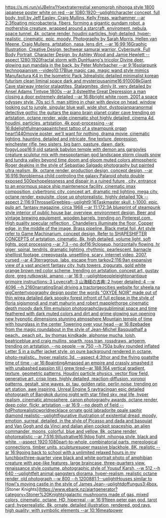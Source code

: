 [<https://s.mj.run/xlJBeInx1Yo>](https://www.ebank.nz/aiartgenerator?category=%3Chttps%3A//s.mj.run/xlJBeInx1Yo%3E)[extraterrestial xenomorph nihonga style 1800 japanese poster white on red --ar 1080:1920](https://www.ebank.nz/aiartgenerator?category=extraterrestial%20xenomorph%20nihonga%20style%201800%20japanese%20poster%20white%20on%20red%20--ar%201080%3A1920)[](https://www.ebank.nz/aiartgenerator?category=)[--uplight](https://www.ebank.nz/aiartgenerator?category=--uplight)[character concept, full body, troll by Jeff Easley, Craig Mullins, Kelly Freas, warhammer --ar 2:3](https://www.ebank.nz/aiartgenerator?category=character%20concept%2C%20full%20body%2C%20troll%20by%20Jeff%20Easley%2C%20Craig%20Mullins%2C%20Kelly%20Freas%2C%20warhammer%20--ar%202%3A3)[floating microbacteria, fibers, forming a gigantic gundam robot, a mothership creature, wrapped around a starcraft, enviroment, nebula, space tunnel, 4k, octane render, houdini particles, high detailed, hyper-realistic, cinematic, epic, moody, Photography by Sarah Morris, Hellen van Meene, Craig Mullens, artstation, nasa, lens dirt, --ar 16:9](https://www.ebank.nz/aiartgenerator?category=floating%20microbacteria%2C%20fibers%2C%20forming%20a%20gigantic%20gundam%20robot%2C%20a%20mothership%20creature%2C%20wrapped%20around%20a%20starcraft%2C%20enviroment%2C%20nebula%2C%20space%20tunnel%2C%204k%2C%20octane%20render%2C%20houdini%20particles%2C%20high%20detailed%2C%20hyper-realistic%2C%20cinematic%2C%20epic%2C%20moody%2C%20Photography%20by%20Sarah%20Morris%2C%20Hellen%20van%20Meene%2C%20Craig%20Mullens%2C%20artstation%2C%20nasa%2C%20lens%20dirt%2C%20--ar%2016%3A9)[9:16](https://www.ebank.nz/aiartgenerator?category=9%3A16)[Graphic Illustration, Creative Design, techwear samurai warrior, Cyberpunk, Full Body Portrait, Character Design, by Ashley Wood and Jamie Hewlett --aspect 1280:1920](https://www.ebank.nz/aiartgenerator?category=Graphic%20Illustration%2C%20Creative%20Design%2C%20techwear%20samurai%20warrior%2C%20Cyberpunk%2C%20Full%20Body%20Portrait%2C%20Character%20Design%2C%20by%20Ashley%20Wood%20and%20Jamie%20Hewlett%20--aspect%201280%3A1920)[fractal storm with DunHuang's tricolor Divine deer, glowing sun mandala in the back, by Peter Mohrbacher  --ar 9:16](https://www.ebank.nz/aiartgenerator?category=fractal%20storm%20with%20DunHuang%27s%20tricolor%20Divine%20deer%2C%20glowing%20sun%20mandala%20in%20the%20back%2C%20by%20Peter%20Mohrbacher%20%20--ar%209%3A16)[solarpunk technogaianism --video](https://www.ebank.nz/aiartgenerator?category=solarpunk%20technogaianism%20--video)[10:17](https://www.ebank.nz/aiartgenerator?category=10%3A17)[Blue magic cap, magic wand,style mimics Manufactura K4 in the Isometric Pack 3d](https://www.ebank.nz/aiartgenerator?category=Blue%20magic%20cap%2C%20magic%20wand%2Cstyle%20mimics%20Manufactura%20K4%20in%20the%20Isometric%20Pack%203d)[realistic detailed minimalist korean futurism clean liminal space dark and mysterious](https://www.ebank.nz/aiartgenerator?category=realistic%20detailed%20minimalist%20korean%20futurism%20clean%20liminal%20space%20dark%20and%20mysterious)[anime](https://www.ebank.nz/aiartgenerator?category=anime)[16:9](https://www.ebank.nz/aiartgenerator?category=16%3A9)[1000](https://www.ebank.nz/aiartgenerator?category=1000)[8k](https://www.ebank.nz/aiartgenerator?category=8k)[Giant Cave stairway interior stalagtites, Stalagmites, dimly lit,  very detailed by Ansel Adams Tintype 1800s --ar 3:4](https://www.ebank.nz/aiartgenerator?category=Giant%20Cave%20stairway%20interior%20stalagtites%2C%20Stalagmites%2C%20dimly%20lit%2C%20%20very%20detailed%20by%20Ansel%20Adams%20Tintype%201800s%20--ar%203%3A4)[steel](https://www.ebank.nz/aiartgenerator?category=steel)[the Great Depression a man closing a door extremely detailed --ar 16:8](https://www.ebank.nz/aiartgenerator?category=the%20Great%20Depression%20a%20man%20closing%20a%20door%20extremely%20detailed%20--ar%2016%3A8)[bright white room, 2001 a space odyssey style, 70s sci fi, man sitting in chair with device on head, window looking out to jungle, singular blue wall, wide shot, dystopian](https://www.ebank.nz/aiartgenerator?category=bright%20white%20room%2C%202001%20a%20space%20odyssey%20style%2C%2070s%20sci%20fi%2C%20man%20sitting%20in%20chair%20with%20device%20on%20head%2C%20window%20looking%20out%20to%20jungle%2C%20singular%20blue%20wall%2C%20wide%20shot%2C%20dystopian)[paranormal detective gothic the guitars the piano brain planet crater cave trending on artstation, octane render, wide cinematic shot highly detailed, cinema 4d, houdini, particles, artstation, 4k post-processing --ar 16:8](https://www.ebank.nz/aiartgenerator?category=paranormal%20detective%20gothic%20the%20guitars%20the%20piano%20brain%20planet%20crater%20cave%20trending%20on%20artstation%2C%20octane%20render%2C%20wide%20cinematic%20shot%20highly%20detailed%2C%20cinema%204d%2C%20houdini%2C%20particles%2C%20artstation%2C%204k%20post-processing%20--ar%2016%3A8)[delightful](https://www.ebank.nz/aiartgenerator?category=delightful)[manga](https://www.ebank.nz/aiartgenerator?category=manga)[paint](https://www.ebank.nz/aiartgenerator?category=paint)[chest tattoo of a steampunk organ heart](https://www.ebank.nz/aiartgenerator?category=chest%20tattoo%20of%20a%20steampunk%20organ%20heart)[1440](https://www.ebank.nz/aiartgenerator?category=1440)[movie poster, we'll want for nothing, drama movie, cinematic lighting, haunting, detailed and intricate, fine texture, depression, winchester rifle, two sisters, big barn, pasture, dawn, dark, foggy](https://www.ebank.nz/aiartgenerator?category=movie%20poster%2C%20we%27ll%20want%20for%20nothing%2C%20drama%20movie%2C%20cinematic%20lighting%2C%20haunting%2C%20detailed%20and%20intricate%2C%20fine%20texture%2C%20depression%2C%20winchester%20rifle%2C%20two%20sisters%2C%20big%20barn%2C%20pasture%2C%20dawn%2C%20dark%2C%20foggy)[Loop](https://www.ebank.nz/aiartgenerator?category=Loop)[16:9,](https://www.ebank.nz/aiartgenerator?category=16%3A9%2C)[old satanik babylon temple with demon ans gargoyles creature sculptur mix with mesopotamian god landscape storm clouds snow and tundra valley beyond time doom and gloom muted colors atmospheric Roger deakins in the style of Sebastiao Salgado photography but painted ultra realism, 8k, octane render, production design, concept design, --ar 16:9](https://www.ebank.nz/aiartgenerator?category=old%20satanik%20babylon%20temple%20with%20demon%20ans%20gargoyles%20creature%20sculptur%20mix%20with%20mesopotamian%20god%20landscape%20storm%20clouds%20snow%20and%20tundra%20valley%20beyond%20time%20doom%20and%20gloom%20muted%20colors%20atmospheric%20Roger%20deakins%20in%20the%20style%20of%20Sebastiao%20Salgado%20photography%20but%20painted%20ultra%20realism%2C%208k%2C%20octane%20render%2C%20production%20design%2C%20concept%20design%2C%20--ar%2016%3A9)[16:9](https://www.ebank.nz/aiartgenerator?category=16%3A9)[problems](https://www.ebank.nz/aiartgenerator?category=problems)[a child controling the galaxy Palaroid photo double exposed 500px](https://www.ebank.nz/aiartgenerator?category=a%20child%20controling%20the%20galaxy%20Palaroid%20photo%20double%20exposed%20500px)[hopelessness and dispair in a ruined future , city, entrance to an enormous space ship maintenence facility,  cinematic imax composition, cybertronic city,  concept art, dramatic red lighting, mega city, octane render, exquisite, close up photorealistic, highly detailed 10k --aspect 2:1](https://www.ebank.nz/aiartgenerator?category=hopelessness%20and%20dispair%20in%20a%20ruined%20future%20%2C%20city%2C%20entrance%20to%20an%20enormous%20space%20ship%20maintenence%20facility%2C%20%20cinematic%20imax%20composition%2C%20cybertronic%20city%2C%20%20concept%20art%2C%20dramatic%20red%20lighting%2C%20mega%20city%2C%20octane%20render%2C%20exquisite%2C%20close%20up%20photorealistic%2C%20highly%20detailed%2010k%20--aspect%202%3A1)[16:9](https://www.ebank.nz/aiartgenerator?category=16%3A9)[Throssel](https://www.ebank.nz/aiartgenerator?category=Throssel)[Greebles](https://www.ebank.nz/aiartgenerator?category=Greebles)[--uplight](https://www.ebank.nz/aiartgenerator?category=--uplight)[9:16](https://www.ebank.nz/aiartgenerator?category=9%3A16)[Taskmaster skull, t-1000, epic, pulp art, fantasy magazine, circa 1968 --ar 11:17](https://www.ebank.nz/aiartgenerator?category=Taskmaster%20skull%2C%20t-1000%2C%20epic%2C%20pulp%20art%2C%20fantasy%20magazine%2C%20circa%201968%20--ar%2011%3A17)[2:3](https://www.ebank.nz/aiartgenerator?category=2%3A3)[A blueprint of steampunk style interior of public house bar,  overview, environment  design,  Beer and vintage brewing equipment, wooden barrels,  trending on Pinterest.com  , High quality specular reflection ,  Chandeliers illuminate the floor, Copper  edge, in the middle of the image, Brass pipeline,  Black metal foil,  Art style refer to Game Machinarium.  concept design, Refer to SHAPESHIFTER CONCEPTS  of artstation, cinematic,  8k, high detailed,  volume light,  soft lights,  post processing    --ar 7:3   --no dof](https://www.ebank.nz/aiartgenerator?category=A%20blueprint%20of%20steampunk%20style%20interior%20of%20public%20house%20bar%2C%20%20overview%2C%20environment%20%20design%2C%20%20Beer%20and%20vintage%20brewing%20equipment%2C%20wooden%20barrels%2C%20%20trending%20on%20Pinterest.com%20%20%2C%20High%20quality%20specular%20reflection%20%2C%20%20Chandeliers%20illuminate%20the%20floor%2C%20Copper%20%20edge%2C%20in%20the%20middle%20of%20the%20image%2C%20Brass%20pipeline%2C%20%20Black%20metal%20foil%2C%20%20Art%20style%20refer%20to%20Game%20Machinarium.%20%20concept%20design%2C%20Refer%20to%20SHAPESHIFTER%20CONCEPTS%20%20of%20artstation%2C%20cinematic%2C%20%208k%2C%20high%20detailed%2C%20%20volume%20light%2C%20%20soft%20lights%2C%20%20post%20processing%20%20%20%20--ar%207%3A3%20%20%20--no%20dof)[16:9](https://www.ebank.nz/aiartgenerator?category=16%3A9)[closeup, horizontally flowing, hr giger, spinal, tendrils, dramatic lighting, rhythmic, pearlescent, barnacle shell](https://www.ebank.nz/aiartgenerator?category=closeup%2C%20horizontally%20flowing%2C%20hr%20giger%2C%20spinal%2C%20tendrils%2C%20dramatic%20lighting%2C%20rhythmic%2C%20pearlescent%2C%20barnacle%20shell)[lost footage, creepypasta, unsettling, scary, internet video, 2007, cursed --ar 4:3](https://www.ebank.nz/aiartgenerator?category=lost%20footage%2C%20creepypasta%2C%20unsettling%2C%20scary%2C%20internet%20video%2C%202007%2C%20cursed%20--ar%204%3A3)[terragroup, labs, escape from tarkov](https://www.ebank.nz/aiartgenerator?category=terragroup%2C%20labs%2C%20escape%20from%20tarkov)[2:1](https://www.ebank.nz/aiartgenerator?category=2%3A1)[16:9](https://www.ebank.nz/aiartgenerator?category=16%3A9)[an expansive view of a vast ancient fantasy city, huts towers,  ziggurats,  gold white orange brown red color scheme, trending on artstation, concept art, gustav dore, greg rutkowski, amano --ar 16:9 --uplight](https://www.ebank.nz/aiartgenerator?category=an%20expansive%20view%20of%20a%20vast%20ancient%20fantasy%20city%2C%20huts%20towers%2C%20%20ziggurats%2C%20%20gold%20white%20orange%20brown%20red%20color%20scheme%2C%20trending%20on%20artstation%2C%20concept%20art%2C%20gustav%20dore%2C%20greg%20rutkowski%2C%20amano%20--ar%2016%3A9%20--uplight)[people](https://www.ebank.nz/aiartgenerator?category=people)[leighton](https://www.ebank.nz/aiartgenerator?category=leighton)[antique grimoire instructions::3 Lovecraft::3 山海経の古典::2 hyper detailed::4 --w 4096 --h 2160](https://www.ebank.nz/aiartgenerator?category=antique%20grimoire%20instructions%3A%3A3%20Lovecraft%3A%3A3%20%E5%B1%B1%E6%B5%B7%E7%B5%8C%E3%81%AE%E5%8F%A4%E5%85%B8%3A%3A2%20hyper%20detailed%3A%3A4%20--w%204096%20--h%202160)[narrating](https://www.ebank.nz/aiartgenerator?category=narrating)[Snail driving a tractor](https://www.ebank.nz/aiartgenerator?category=Snail%20driving%20a%20tractor)[geocities website for sheela na gig](https://www.ebank.nz/aiartgenerator?category=geocities%20website%20for%20sheela%20na%20gig)[Center](https://www.ebank.nz/aiartgenerator?category=Center)[typography design poster the words "OXYDE NOIR" made out of thin wire](https://www.ebank.nz/aiartgenerator?category=typography%20design%20poster%20the%20words%20%22OXYDE%20NOIR%22%20made%20out%20of%20thin%20wire)[a detailed dark spooky forest infront of full eclipse in the style of floria sigismondi and matt mahurin and robert mapplethorpe cinematic depth moody dark film emulsion photograph](https://www.ebank.nz/aiartgenerator?category=a%20detailed%20dark%20spooky%20forest%20infront%20of%20full%20eclipse%20in%20the%20style%20of%20floria%20sigismondi%20and%20matt%20mahurin%20and%20robert%20mapplethorpe%20cinematic%20depth%20moody%20dark%20film%20emulsion%20photograph)[clay](https://www.ebank.nz/aiartgenerator?category=clay)[subliminal space and time feathered with dark muted colors and dirt and grime glowing sun opening new hypnotic dimensions stunning atmosphere Mountain temple of time with hourglass in the center Towering over your head --ar 16:8](https://www.ebank.nz/aiartgenerator?category=subliminal%20space%20and%20time%20feathered%20with%20dark%20muted%20colors%20and%20dirt%20and%20grime%20glowing%20sun%20opening%20new%20hypnotic%20dimensions%20stunning%20atmosphere%20Mountain%20temple%20of%20time%20with%20hourglass%20in%20the%20center%20Towering%20over%20your%20head%20--ar%2016%3A8)[zebadee from the magic roundabout in the style of Jean-Michel Basquiat](https://www.ebank.nz/aiartgenerator?category=zebadee%20from%20the%20magic%20roundabout%20in%20the%20style%20of%20Jean-Michel%20Basquiat)[half a peach，peach pit，by thomas kindkade, alphonse mucha, loish, beatriceblue and craig mullins, sparth, ross tran, rossdraws, artgerm, trending on artstation, --no people --w 750 --h 750](https://www.ebank.nz/aiartgenerator?category=half%20a%20peach%EF%BC%8Cpeach%20pit%EF%BC%8Cby%20thomas%20kindkade%2C%20alphonse%20mucha%2C%20loish%2C%20beatriceblue%20and%20craig%20mullins%2C%20sparth%2C%20ross%20tran%2C%20rossdraws%2C%20artgerm%2C%20trending%20on%20artstation%2C%20--no%20people%20--w%20750%20--h%20750)[a bulky rounded inflated Letter S in a puffer jacket style, on pure background rendered in octane, photo-realistic，hyper realistic,3d, --aspect 4:3](https://www.ebank.nz/aiartgenerator?category=a%20bulky%20rounded%20inflated%20Letter%20S%20in%20a%20puffer%20jacket%20style%2C%20on%20pure%20background%20rendered%20in%20octane%2C%20photo-realistic%EF%BC%8Chyper%20realistic%2C3d%2C%20--aspect%204%3A3)[thor and the flying goats](https://www.ebank.nz/aiartgenerator?category=thor%20and%20the%20flying%20goats)[the time of time --ar 16:8](https://www.ebank.nz/aiartgenerator?category=the%20time%20of%20time%20--ar%2016%3A8)[painting](https://www.ebank.nz/aiartgenerator?category=painting)[Amassed an empire and crassly smashed it with unabashed passion till I grew tired](https://www.ebank.nz/aiartgenerator?category=Amassed%20an%20empire%20and%20crassly%20smashed%20it%20with%20unabashed%20passion%20till%20I%20grew%20tired)[—ar 188:164 vertical gradient, texture, geometric patterns, Houdini particle physics, vector flow field, generative art, crisp lines, highly detailed, reaction-diffusion, voronoi patterns, gestalt, sine waves, pi, tau, golden ratio, perlin noise, trending on art station, awe inspiring, Unreal Engine 5 raytracing](https://www.ebank.nz/aiartgenerator?category=%E2%80%94ar%20188%3A164%20vertical%20gradient%2C%20texture%2C%20geometric%20patterns%2C%20Houdini%20particle%20physics%2C%20vector%20flow%20field%2C%20generative%20art%2C%20crisp%20lines%2C%20highly%20detailed%2C%20reaction-diffusion%2C%20voronoi%20patterns%2C%20gestalt%2C%20sine%20waves%2C%20pi%2C%20tau%2C%20golden%20ratio%2C%20perlin%20noise%2C%20trending%20on%20art%20station%2C%20awe%20inspiring%2C%20Unreal%20Engine%205%20raytracing)[an epic detailed photograph of Bangkok during night with star filled sky, real life, hyper realism, cinematic atmosphere, canon photography awards, octane render, deep color, flickr, artstation --ar 16:9 --no depth of field --hd](https://www.ebank.nz/aiartgenerator?category=an%20epic%20detailed%20photograph%20of%20Bangkok%20during%20night%20with%20star%20filled%20sky%2C%20real%20life%2C%20hyper%20realism%2C%20cinematic%20atmosphere%2C%20canon%20photography%20awards%2C%20octane%20render%2C%20deep%20color%2C%20flickr%2C%20artstation%20--ar%2016%3A9%20--no%20depth%20of%20field%20--hd)[Photorealistic](https://www.ebank.nz/aiartgenerator?category=Photorealistic)[world](https://www.ebank.nz/aiartgenerator?category=world)[necklace ornate gold labradorite opale saphir diamond realistic](https://www.ebank.nz/aiartgenerator?category=necklace%20ornate%20gold%20labradorite%20opale%20saphir%20diamond%20realistic)[--uplight](https://www.ebank.nz/aiartgenerator?category=--uplight)[figurative illustration of existential dread, moody, emotion, surreal, detailed, in the style of Picasso and dada and basquiat and Van Gogh and da Vinci and dali](https://www.ebank.nz/aiartgenerator?category=figurative%20illustration%20of%20existential%20dread%2C%20moody%2C%20emotion%2C%20surreal%2C%20detailed%2C%20in%20the%20style%20of%20Picasso%20and%20dada%20and%20basquiat%20and%20Van%20Gogh%20and%20da%20Vinci%20and%20dali)[an alien cockpit spaceship, an alien commander, moons, colorful, blue and yellow, 8k, octane render, photorealistic --ar 7:5](https://www.ebank.nz/aiartgenerator?category=an%20alien%20cockpit%20spaceship%2C%20an%20alien%20commander%2C%20moons%2C%20colorful%2C%20blue%20and%20yellow%2C%208k%2C%20octane%20render%2C%20photorealistic%20--ar%207%3A5)[16:9](https://www.ebank.nz/aiartgenerator?category=16%3A9)[illustrative](https://www.ebank.nz/aiartgenerator?category=illustrative)[16:9](https://www.ebank.nz/aiartgenerator?category=16%3A9)[dog fight, nihonga style, black and white, --aspect 1920:1080](https://www.ebank.nz/aiartgenerator?category=dog%20fight%2C%20nihonga%20style%2C%20black%20and%20white%2C%20--aspect%201920%3A1080)[part-to-whole, combinatorial parts, mereological connections, timber units, sculpture](https://www.ebank.nz/aiartgenerator?category=part-to-whole%2C%20combinatorial%20parts%2C%20mereological%20connections%2C%20timber%20units%2C%20sculpture)[super massive blackhole, 8K, realistic --ar 16:9](https://www.ebank.nz/aiartgenerator?category=super%20massive%20blackhole%2C%208K%2C%20realistic%20--ar%2016%3A9)[going back to school with a unlimited relaxed hours in my lunchbox](https://www.ebank.nz/aiartgenerator?category=going%20back%20to%20school%20with%20a%20unlimited%20relaxed%20hours%20in%20my%20lunchbox)[three-quarter view black and white portrait photo of amphibian creature with ape-like features, large braincase, three-quarters view, renaissance style costume, photographic style of Yousuf Karsh, --w 512 --h 640 --uplight](https://www.ebank.nz/aiartgenerator?category=three-quarter%20view%20black%20and%20white%20portrait%20photo%20of%20amphibian%20creature%20with%20ape-like%20features%2C%20large%20braincase%2C%20three-quarters%20view%2C%20renaissance%20style%20costume%2C%20photographic%20style%20of%20Yousuf%20Karsh%2C%20--w%20512%20--h%20640%20--uplight)[felt animal gangsters diorama, hyper-realism, realistic octane render, old photograph --w 800 --h 1200](https://www.ebank.nz/aiartgenerator?category=felt%20animal%20gangsters%20diorama%2C%20hyper-realism%2C%20realistic%20octane%20render%2C%20old%20photograph%20--w%20800%20--h%201200)[88](https://www.ebank.nz/aiartgenerator?category=88)[1:1](https://www.ebank.nz/aiartgenerator?category=1%3A1)[--uplight](https://www.ebank.nz/aiartgenerator?category=--uplight)[Houses similar to Howl's moving castle in the style of James Jean](https://www.ebank.nz/aiartgenerator?category=Houses%20similar%20to%20Howl%27s%20moving%20castle%20in%20the%20style%20of%20James%20Jean)[--uplight](https://www.ebank.nz/aiartgenerator?category=--uplight)[dof](https://www.ebank.nz/aiartgenerator?category=dof)[fungus](https://www.ebank.nz/aiartgenerator?category=fungus)[3:4](https://www.ebank.nz/aiartgenerator?category=3%3A4)[box.](https://www.ebank.nz/aiartgenerator?category=box.)[Stoner Knights](https://www.ebank.nz/aiartgenerator?category=Stoner%20Knights)[galactic mushrooms made of gas, mixed colors, cinematic, octane, HD, hiperreal --ar 16:9](https://www.ebank.nz/aiartgenerator?category=galactic%20mushrooms%20made%20of%20gas%2C%20mixed%20colors%2C%20cinematic%2C%20octane%2C%20HD%2C%20hiperreal%20--ar%2016%3A9)[1](https://www.ebank.nz/aiartgenerator?category=1)[teen peter pan god, tarot card; hyperrealistic, 8k, ornate, detailed illustration, rendered, god rays, high quality; with symbolic elements --ar 10:16](https://www.ebank.nz/aiartgenerator?category=teen%20peter%20pan%20god%2C%20tarot%20card%3B%20hyperrealistic%2C%208k%2C%20ornate%2C%20detailed%20illustration%2C%20rendered%2C%20god%20rays%2C%20high%20quality%3B%20with%20symbolic%20elements%20--ar%2010%3A16)[meat](https://www.ebank.nz/aiartgenerator?category=meat)[power](https://www.ebank.nz/aiartgenerator?category=power)